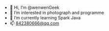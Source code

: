 - 👋 Hi, I’m @wenwenGeek
- 👀 I’m interested in photograph and programme
- 🌱 I’m currently learning Spark Java
- 📫 842380666@qq.com
